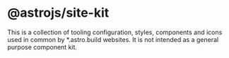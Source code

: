 # @astrojs/site-kit

This is a collection of tooling configuration, styles, components and icons used in common by \*.astro.build websites. It is not intended as a general purpose component kit.
